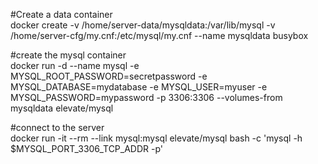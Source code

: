 #Create a data container  
docker create -v /home/server-data/mysqldata:/var/lib/mysql -v /home/server-cfg/my.cnf:/etc/mysql/my.cnf --name mysqldata busybox  

#create the mysql container  
docker run -d --name mysql -e MYSQL_ROOT_PASSWORD=secretpassword -e MYSQL_DATABASE=mydatabase -e MYSQL_USER=myuser -e MYSQL_PASSWORD=mypassword -p 3306:3306 --volumes-from mysqldata elevate/mysql     

#connect to the server  
docker run -it --rm --link mysql:mysql elevate/mysql bash -c 'mysql -h $MYSQL_PORT_3306_TCP_ADDR -p'  
